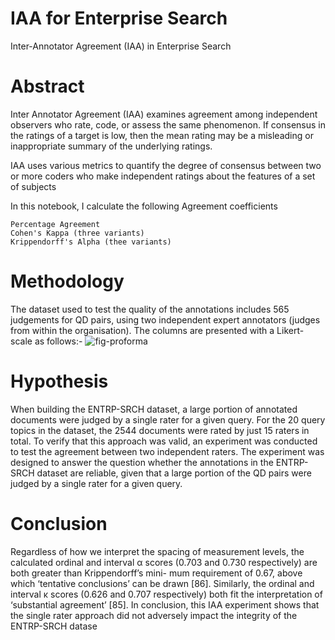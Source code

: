 # IAA for Enterprise Search
Inter-Annotator Agreement (IAA) in Enterprise Search

# Abstract
Inter Annotator Agreement (IAA) examines agreement among independent observers who
rate, code, or assess the same phenomenon. If consensus in the ratings of a target is low, then
the mean rating may be a misleading or inappropriate summary of the underlying ratings.

IAA uses various metrics to quantify the degree of consensus between two or more coders
who make independent ratings about the features of a set of subjects

In this notebook, I calculate the following Agreement coefficients

    Percentage Agreement
    Cohen's Kappa (three variants)
    Krippendorff's Alpha (thee variants)
    
 
# Methodology
The dataset used to test the quality of the annotations includes 565 judgements for QD pairs, using two independent expert annotators (judges from within the organisation). The columns are presented with a Likert-scale as follows:-
![fig-proforma](https://github.com/ColinDaly75/IAA/assets/51714656/e8d14914-fc20-4ca8-9a94-59586e2f272c)


# Hypothesis
When building the ENTRP-SRCH dataset, a large portion of annotated documents were
judged by a single rater for a given query. For the 20 query topics in the dataset, the 2544
documents were rated by just 15 raters in total. To verify that this approach was valid,
an experiment was conducted to test the agreement between two independent raters. The
experiment was designed to answer the question whether the annotations in the ENTRP-
SRCH dataset are reliable, given that a large portion of the QD pairs were judged by a single
rater for a given query.

# Conclusion
Regardless of how we interpret the spacing of measurement levels, the calculated ordinal and
interval α scores (0.703 and 0.730 respectively) are both greater than Krippendorff’s mini-
mum requirement of 0.67, above which ‘tentative conclusions’ can be drawn [86]. Similarly,
the ordinal and interval κ scores (0.626 and 0.707 respectively) both fit the interpretation of
‘substantial agreement’ [85]. In conclusion, this IAA experiment shows that the single rater
approach did not adversely impact the integrity of the ENTRP-SRCH datase
